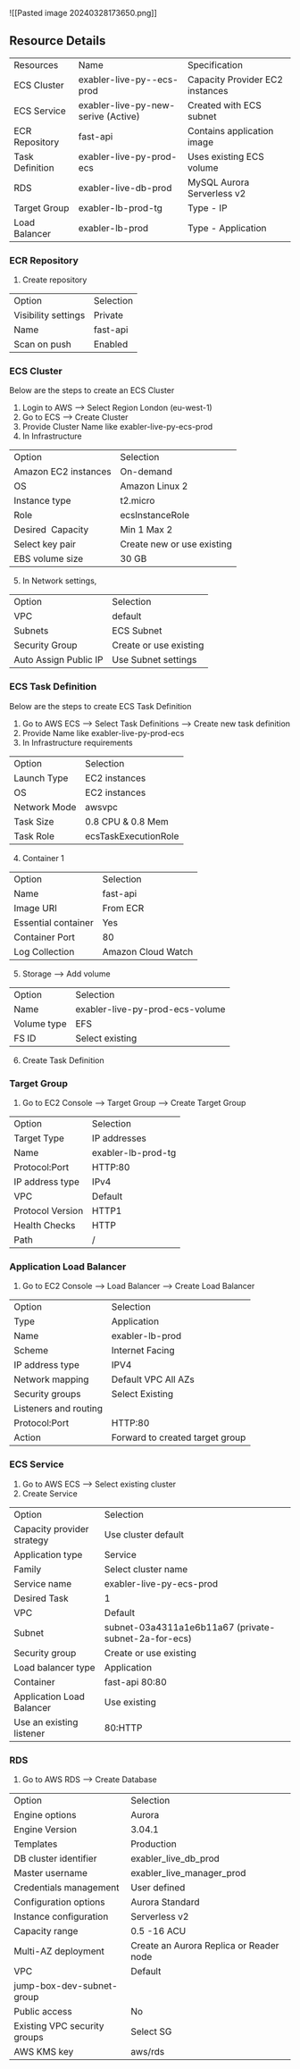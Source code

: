 
![[Pasted image 20240328173650.png]]

## Resource Details

|   |   |   |
|---|---|---|
  |Resources|Name|Specification|
  |ECS Cluster|exabler-live-py--ecs-prod|Capacity Provider EC2 instances|
  |ECS Service|exabler-live-py-new-serive (Active)|Created with ECS subnet|
  |ECR Repository|fast-api|Contains application image|
  |Task Definition|exabler-live-py-prod-ecs|Uses existing ECS volume|
  |RDS|exabler-live-db-prod|MySQL Aurora Serverless v2|
  |Target Group|exabler-lb-prod-tg|Type - IP|
  |Load Balancer|exabler-lb-prod|Type - Application|

### ECR Repository

1. Create repository

|   |   |
|---|---|
 |Option|Selection|
|Visibility settings|Private|
|Name|fast-api|
|Scan on push|Enabled|

### ECS Cluster

Below are the steps to create an ECS Cluster

1. Login to AWS --> Select Region London (eu-west-1)
2. Go to ECS --> Create Cluster
3. Provide Cluster Name like exabler-live-py-ecs-prod
4. In Infrastructure

|   |   |
|---|---|
 |Option|Selection|
 |Amazon EC2 instances|On-demand|
 |OS|Amazon Linux 2|
 |Instance type|t2.micro|
 |Role|ecsInstanceRole|
 |Desired  Capacity|Min 1 Max 2|
 |Select key pair|Create new or use existing|
 |EBS volume size|30 GB|
 
   
5. In Network settings,

|   |   |
|---|---|
 |Option|Selection|
 |VPC|default|
 |Subnets|ECS Subnet|
 |Security Group|Create or use existing|
 |Auto Assign Public IP|Use Subnet settings|


### ECS Task Definition

Below are the steps to create ECS Task Definition

1. Go to AWS ECS --> Select Task Definitions --> Create new task definition
2. Provide Name like exabler-live-py-prod-ecs
3. In Infrastructure requirements 

|   |   |
|---|---|
 |Option|Selection|
|Launch Type|EC2 instances|
|OS|EC2 instances|
|Network Mode|awsvpc|
|Task Size|0.8 CPU & 0.8 Mem|
|Task Role|ecsTaskExecutionRole|

4. Container 1

|   |   |
|---|---|
 |Option|Selection|
|Name|fast-api|
|Image URI|From ECR|
|Essential container|Yes|
|Container Port|80|
|Log Collection|Amazon Cloud Watch|

 5. Storage --> Add volume

|   |   |
|---|---|
 |Option|Selection|
|Name|exabler-live-py-prod-ecs-volume|
|Volume type|EFS|
|FS ID|Select existing|

6. Create Task Definition

### Target Group

1. Go to EC2 Console --> Target Group --> Create Target Group

|   |   |
|---|---|
 |Option|Selection|
|Target Type|IP addresses|
|Name|exabler-lb-prod-tg|
|Protocol:Port|HTTP:80|
|IP address type|IPv4|
|VPC|Default|
|Protocol Version|HTTP1|
|Health Checks|HTTP|
|Path|/|

### Application Load Balancer

1. Go to EC2 Console --> Load Balancer --> Create Load Balancer

|   |   |
|---|---|
 |Option|Selection|
|Type|Application|
|Name|exabler-lb-prod|
|Scheme|Internet Facing|
|IP address type|IPV4|
|Network mapping|Default VPC All AZs|
|Security groups|Select Existing|
|Listeners and routing||
|Protocol:Port|HTTP:80|
|Action|Forward to created target group|

### ECS Service

1. Go to AWS ECS --> Select existing cluster
2. Create Service

|   |   |
|---|---|
 |Option|Selection|
|Capacity provider strategy|Use cluster default|
|Application type|Service|
|Family|Select cluster name|
|Service name|exabler-live-py-ecs-prod|
|Desired Task|1|
|VPC|Default|
|Subnet|subnet-03a4311a1e6b11a67 (private-subnet-2a-for-ecs)|
|Security group|Create or use existing|
|Load balancer type|Application|
|Container|fast-api 80:80|
|Application Load Balancer|Use existing|
|Use an existing listener|80:HTTP|

### RDS

1. Go to AWS RDS --> Create Database

|   |   |
|---|---|
 |Option|Selection|
|Engine options|Aurora|
|Engine Version|3.04.1|
|Templates|Production|
|DB cluster identifier|exabler_live_db_prod|
|Master username|exabler_live_manager_prod|
|Credentials management|User defined|
|Configuration options|Aurora Standard|
|Instance configuration|Serverless v2|
|Capacity range|0.5 -16 ACU|
|Multi-AZ deployment|Create an Aurora Replica or Reader node|
|VPC|Default|
|jump-box-dev-subnet-group||
|Public access|No|
|Existing VPC security groups|Select SG|
|AWS KMS key|aws/rds|

